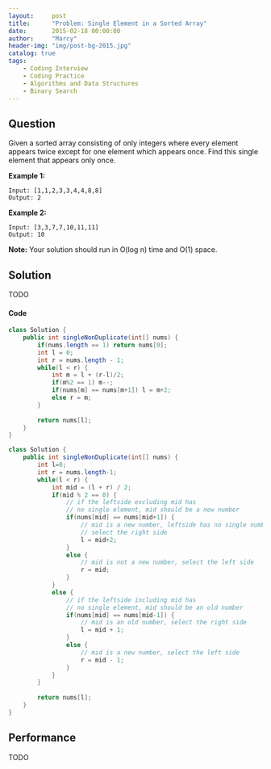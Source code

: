 ```yaml
---
layout:     post
title:      "Problem: Single Element in a Sorted Array"
date:       2015-02-18 00:00:00
author:     "Marcy"
header-img: "img/post-bg-2015.jpg"
catalog: true
tags:
    - Coding Interview
    - Coding Practice
    - Algorithms and Data Structures
    - Binary Search
---
```


## Question

Given a sorted array consisting of only integers where every element appears twice except for one element which appears once. Find this single element that appears only once.

**Example 1:**
```
Input: [1,1,2,3,3,4,4,8,8]
Output: 2
```

**Example 2:**
```
Input: [3,3,7,7,10,11,11]
Output: 10
```

**Note:** Your solution should run in O(log n) time and O(1) space.

## Solution
TODO

#### Code
```java
class Solution {
    public int singleNonDuplicate(int[] nums) {
        if(nums.length == 1) return nums[0];
        int l = 0;
        int r = nums.length - 1;
        while(l < r) {
            int m = l + (r-l)/2;
            if(m%2 == 1) m--;
            if(nums[m] == nums[m+1]) l = m+2;
            else r = m;
        }
        
        return nums[l];
    }
}

class Solution {
    public int singleNonDuplicate(int[] nums) {
        int l=0;
        int r = nums.length-1;
        while(l < r) {
            int mid = (l + r) / 2;
            if(mid % 2 == 0) {
                // if the leftside excluding mid has 
                // no single element, mid should be a new number
                if(nums[mid] == nums[mid+1]) {
                    // mid is a new number, leftside has no single number
                    // select the right side
                    l = mid+2;
                }
                else {
                    // mid is not a new number, select the left side
                    r = mid;
                }
            }
            else {
                // if the leftside including mid has 
                // no single element, mid should be an old number
                if(nums[mid] == nums[mid-1]) {
                    // mid is an old number, select the right side
                    l = mid + 1;
                }
                else {
                    // mid is a new number, select the left side
                    r = mid - 1;
                }
            }
        }
            
        return nums[l];
    }
}
```

## Performance
TODO